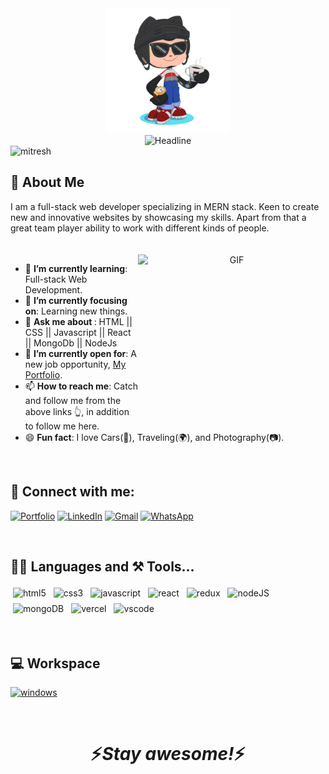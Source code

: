
<div width="60%">
 <div align=center>
        <img src="https://raw.githubusercontent.com/AhmedFathyDev/AhmedFathyDev/main/GitHub.png" alt="GitHub Octocat Drinking a Cup of Coffee" height="200">
    </div>
    <div align=center>
        <img src="https://readme-typing-svg.herokuapp.com?color=%236FDA44&size=32&center=true&vCenter=true&width=600&height=50&lines=Hi+there+I'm+Mitresh+Prajapati+;Full+(Mern)+Stack+Web+Developer;Problem+Solver;NodeJs+Developer;Javascript+Developer" alt="Headline" />
    </div>
</div>

 <div align="left"> <img src="https://komarev.com/ghpvc/?username=MitreshPrajapati&label=Profile%20views&color=0e75b6&style=flat" alt="mitresh" /> </div>
<h2>🚀 About Me</h2>
<div >
  <div width="40%">
  I am a full-stack web developer specializing in MERN stack. Keen to create new and innovative websites by showcasing my skills. Apart from that a great team player ability to work with different kinds of people.
  </div>
 <br/>
 <br/>
 <a target="_blank" align="center">
  <img align="right" top="500" height="250" width="300" alt="GIF" src="https://media.giphy.com/media/SWoSkN6DxTszqIKEqv/giphy.gif" >
</a>
 <ul>
            <li>🌱 <b>I’m currently learning</b>: Full-stack Web Development.</li>
            <li>🎯 <b>I’m currently focusing on</b>: Learning new things.</li>
            <li>💬 <b>Ask me about </b>: HTML || CSS || Javascript || React || MongoDb || NodeJs</li>
            <li>🤔 <b>I’m currently open for</b>: A new job opportunity, <a href="https://mitreshprajapati.github.io/">My Portfolio</a>.</li>
            <li>📫 <b>How to reach me</b>: Catch and follow me from the above links 👆, in addition to follow me here.</li>
            <li>😄 <b>Fun fact</b>: I love Cars(🚗), Traveling(🌍), and Photography(📷).</li>
        </ul>
</div>

<br/>

<h2> 🤝 Connect with me:</h2>
 
[![Portfolio](https://img.shields.io/badge/Portfolio-000000?style=for-the-badge&logo=Portfolio&logoColor=white)](https://mitreshprajapati.github.io/)
[![LinkedIn](https://img.shields.io/badge/LinkedIn-0077B5?style=for-the-badge&logo=linkedin&logoColor=white)](https://www.linkedin.com/in/mitresh-prajapati/)
[![Gmail](https://img.shields.io/badge/Gmail-D14836?style=for-the-badge&logo=gmail&logoColor=white)](mailto:mitreshverma@gmail.com)
[![WhatsApp](https://img.shields.io/badge/WhatsApp-25D366?style=for-the-badge&logo=whatsapp&logoColor=white)](https://wa.me/+918860919561)

<br/>


   <h2>🧑‍💻 Languages and ⚒️ Tools...</h2>
<p align="left">
   <img src="https://img.shields.io/badge/HTML5-E34F26?style=for-the-badge&logo=html5&logoColor=white" alt="html5" style="vertical-align:top; margin:4px">  
   <img src="https://img.shields.io/badge/CSS3-1572B6?style=for-the-badge&logo=css3&logoColor=white" alt="css3" style="vertical-align:top; margin:4px">
   <img src="https://img.shields.io/badge/JavaScript-F7DF1E?style=for-the-badge&logo=javascript&logoColor=black" alt="javascript" style="vertical-align:top; margin:4px">
   <img src="https://img.shields.io/badge/React-20232A?style=for-the-badge&logo=react&logoColor=61DAFB" alt="react" style="vertical-align:top; margin:4px">
   <img src="https://img.shields.io/badge/Redux-593D88?style=for-the-badge&logo=redux&logoColor=white" alt="redux" style="vertical-align:top; margin:4px">
   <img src="https://img.shields.io/badge/Node.js-43853D?style=for-the-badge&logo=node.js&logoColor=white" alt="nodeJS" style="vertical-align:top; margin:4px"> 
   <img src="https://img.shields.io/badge/MongoDB-4EA94B?style=for-the-badge&logo=mongodb&logoColor=white" alt="mongoDB" style="vertical-align:top; margin:4px">
   <img src="https://img.shields.io/badge/Vercel-000000?style=for-the-badge&logo=vercel&logoColor=white" alt="vercel" style="vertical-align:top; margin:4px">
 
   <img src="https://img.shields.io/badge/VSCode-0078D4?style=for-the-badge&logo=visual%20studio%20code&logoColor=white" alt="vscode" style="vertical-align:top; margin:4px">
 
</p>
<br/>

<h2>💻 Workspace</h2>

[![windows](https://img.shields.io/badge/Windows-0078D6?style=for-the-badge&logo=windows&logoColor=white)](https://mitreshprajapati.github.io/)


 <br/>







<h1 align='center'>⚡️<i>Stay awesome!</i>⚡️</h1>

  
